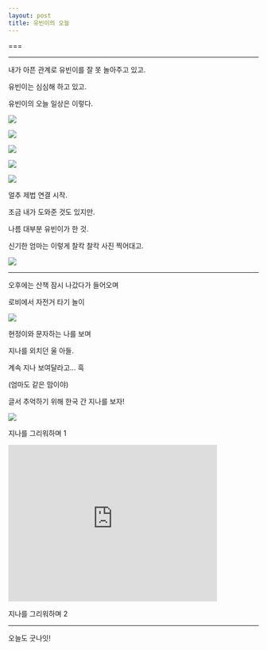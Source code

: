 ```yaml
---
layout: post
title: 유빈이의 오늘
---
```

===

---

내가 아픈 관계로 유빈이를 잘 못 놀아주고 있고.

유빈이는 심심해 하고 있고.

유빈이의 오늘 일상은 이렇다.

![](https://dl.dropboxusercontent.com/u/9792864/150805%20%EC%9C%A0%EB%B9%88%EC%9D%B4%20%EC%9D%BC%EC%83%81/DSC04284.JPG)


![](https://dl.dropboxusercontent.com/u/9792864/150805%20%EC%9C%A0%EB%B9%88%EC%9D%B4%20%EC%9D%BC%EC%83%81/DSC04285.JPG)


![](https://dl.dropboxusercontent.com/u/9792864/150805%20%EC%9C%A0%EB%B9%88%EC%9D%B4%20%EC%9D%BC%EC%83%81/DSC04286.JPG)


![](https://dl.dropboxusercontent.com/u/9792864/150805%20%EC%9C%A0%EB%B9%88%EC%9D%B4%20%EC%9D%BC%EC%83%81/DSC04287.JPG)


![](https://dl.dropboxusercontent.com/u/9792864/150805%20%EC%9C%A0%EB%B9%88%EC%9D%B4%20%EC%9D%BC%EC%83%81/DSC04288.JPG)


얼추 제법 연결 시작. 

조금 내가 도와준 것도 있지만. 

나름 대부분 유빈이가 한 것.

신기한 엄마는 이렇게 찰칵 찰칵 사진 찍어대고.

![](https://dl.dropboxusercontent.com/u/9792864/150805%20%EC%9C%A0%EB%B9%88%EC%9D%B4%20%EC%9D%BC%EC%83%81/IMG_20150805_102210.jpg)


---

오후에는 산책 잠시 나갔다가 들어오며

로비에서 자전거 타기 놀이

![](https://dl.dropboxusercontent.com/u/9792864/150805%20%EC%9C%A0%EB%B9%88%EC%9D%B4%20%EC%9D%BC%EC%83%81/1438812946531.jpeg)



현정이와 문자하는 나를 보며

지나를 외치던 울 아들.

계속 지나 보여달라고... 흑

(엄마도 같은 맘이야)

글서 추억하기 위해 한국 간 지나를 보자!

![](https://dl.dropboxusercontent.com/u/9792864/150805%20%EC%9C%A0%EB%B9%88%EC%9D%B4%20%EC%9D%BC%EC%83%81/1438813440095.jpeg)


지나를 그리워하며 1

<iframe width="420" height="315" src="https://www.youtube.com/embed/YDbFGkoJJow" frameborder="0" allowfullscreen></iframe>

지나를 그리워하며 2

---

오늘도 굿나잇!

